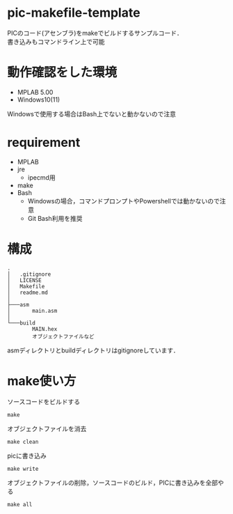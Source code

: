 # pic-makefile-template
PICのコード(アセンブラ)をmakeでビルドするサンプルコード．  
書き込みもコマンドライン上で可能  

# 動作確認をした環境
- MPLAB 5.00
- Windows10(11)

Windowsで使用する場合はBash上でないと動かないので注意

# requirement
- MPLAB
- jre
  - ipecmd用
- make
- Bash
  - Windowsの場合，コマンドプロンプトやPowershellでは動かないので注意
  - Git Bash利用を推奨

# 構成
```
.
│   .gitignore
│   LICENSE
│   Makefile
│   readme.md
│
├───asm
│       main.asm
│
└───build
        MAIN.hex
        オブジェクトファイルなど
```
asmディレクトリとbuildディレクトリはgitignoreしています．

# make使い方

ソースコードをビルドする  
```
make
```

オブジェクトファイルを消去  
```
make clean
```

picに書き込み  
```
make write
```

オブジェクトファイルの削除，ソースコードのビルド，PICに書き込みを全部やる  
```
make all
```